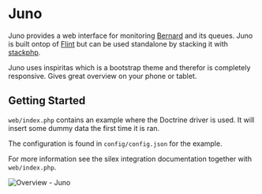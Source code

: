 Juno
====

Juno provides a web interface for monitoring [Bernard](http://github.com/henrikbjorn/Bernard) and its queues.
Juno is built ontop of [Flint](http://flint.rtfd.org) but can be used standalone by stacking it with
[stackphp](http://stackphp.org).

Juno uses inspiritas which is a bootstrap theme and therefor is completely responsive. Gives great overview
on your phone or tablet.

Getting Started
---------------

`web/index.php` contains an example where the Doctrine driver is used. It will insert some dummy data the first
time it is ran.

The configuration is found in `config/config.json` for the example.

For more information see the silex integration documentation together with `web/index.php`.

![Overview - Juno](http://i.imgur.com/PGJzs50.png)
